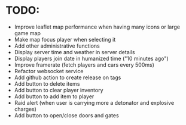 # TODO:
- Improve leaflet map performance when having many icons or large game map
- Make map focus player when selecting it
- Add other administrative functions
- Display server time and weather in server details
- Display players join date in humanized time ("10 minutes ago")
- Improve framerate (fetch players and cars every 500ms)
- Refactor websocket service
- Add github action to create release on tags
- Add button to delete items
- Add button to clear player inventory
- Add button to add item to player
- Raid alert (when user is carrying more a detonator and explosive charges)
- Add button to open/close doors and gates
